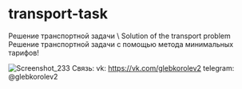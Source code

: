 # transport-task
Решение транспортной задачи \ Solution of the transport problem
Решение транспортной задачи с помощью метода минимальных тарифов!

![Screenshot_233](https://user-images.githubusercontent.com/58464440/112841243-eec93000-90a8-11eb-884e-4ae13448dc7b.png)
Связь: vk: https://vk.com/glebkorolev2 telegram: @glebkorolev2
